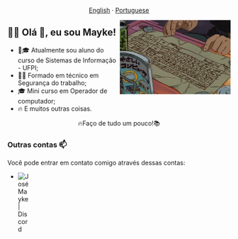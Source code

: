 <p align="center">
    <a href="README-English.md">English</a>
    ·
    <a href="README.md">Portuguese</a>
 </p>
 
 <img align="right" width="250" src="https://github.com/JoseMayke/Jos-Mayke/blob/main/5ErEY73.gif">
 
 ## :man_technologist:  Olá 👋, eu sou Mayke!
 
- 📝🎓 Atualmente sou aluno do curso de Sistemas de Informação - UFPI;
- 👨‍🎓 Formado em técnico em Segurança do trabalho;
- 🎓 Mini curso em Operador de computador;
- 🔥 E muitos outras coisas.

<p align="center">
    <a>🔥Faço de tudo um pouco!📚</a>
 </p>
 
 ### Outras contas 📫

Você pode entrar em contato comigo através dessas contas:

- <a href="https://discord.gg/J4fHeQx">
     <img align="left" alt="José Mayke  | Discord" width="26px" src="https://github.com/wrtinho/wrtinho/blob/master/Assets/discord.svg" />
 </a>
